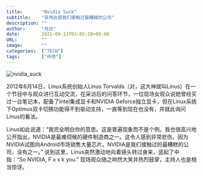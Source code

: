 ```yaml
---
title:       "Nvidia Suck"
subtitle:    "英伟达是我们接触过最糟糕的公司"
description: ""
author:      "月白"
date:        2021-09-13T03:05:28+08:00
URL:         ""
image:       ""
categories:  ["TECH"]
tags:        ["传奇"]
---
```


![nvidia_suck](/img/post/nvidia_suck.jpg)


2012年6月14日，Linux系统创始人Linus Torvalds（对，这大神就叫Linus）在一个节目中与观众进行互动交流，在采访后的问答环节，一位现场女观众说她曾经买过一台笔记本，配备了Intel集成显卡和NVIDIA Geforce独立显卡，但在Linux系统下Optimus双卡切换功能得不到驱动支持，一直等到现在也没有，并就此询问Linus的看法。

Linus如此说道：“我完全明白你的意思。这是普遍现象而不是个例。我也很高兴地公开指出，NVIDIA是最难伺候的硬件制造商之一。这令人感到非常悲伤，因为NVIDIA试图向Android市场销售大量芯片。NVIDIA是我们接触过的最糟糕的公司，没有之一。”
说到这里，Linus突然激动地向着镜头转过身来，竖起了中指：“So NVIDIA, F x x k you.” 现场观众随之哄然大笑并热烈鼓掌，主持人也是相当惊讶。
